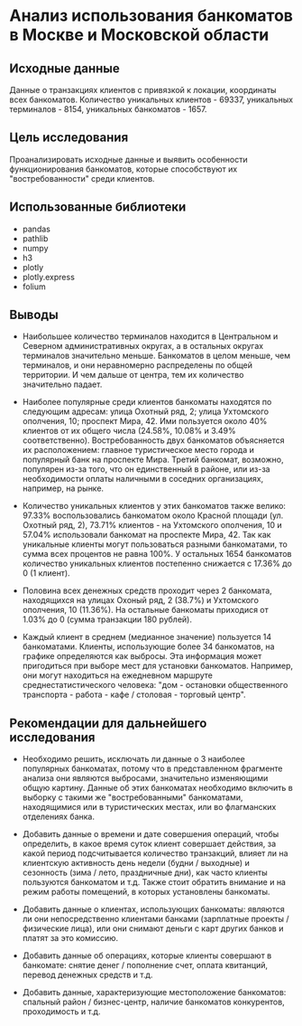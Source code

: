 # Анализ использования банкоматов в Москве и Московской области

## Исходные данные
Данные о транзакциях клиентов c привязкой к локации, координаты всех банкоматов. Количество уникальных клиентов - 69337, уникальных терминалов - 8154, уникальных банкоматов - 1657. 

## Цель исследования
Проанализировать исходные данные и выявить особенности функционирования банкоматов, которые способствуют их "востребованности" среди клиентов.

## Использованные библиотеки
* pandas
* pathlib
* numpy
* h3
* plotly
* plotly.express
* folium

## Выводы
* Наибольшее количество терминалов находится в Центральном и Северном административных округах, а в остальных округах терминалов значительно меньше. Банкоматов в целом меньше, чем терминалов, и они неравномерно распределены по общей территории. И чем дальше от центра, тем их количество значительно падает.
  
* Наиболее популярные среди клиентов банкоматы находятся по следующим адресам: улица Охотный ряд, 2; улица Ухтомского ополчения, 10; проспект Мира, 42. Ими пользуется около 40% клиентов от их общего числа (24.58%, 10.08% и 3.49% соответственно). Востребованность двух банкоматов объясняется их расположением: главное туристическое место города и популярный банк на проспекте Мира. Третий банкомат, возможно, популярен из-за того, что он единственный в районе, или из-за необходимости оплаты наличными в соседних организациях, например, на рынке.
  
* Количество уникальных клиентов у этих банкоматов также велико: 97.33% воспользовались банкоматом около Красной площади (ул. Охотный ряд, 2), 73.71% клиентов - на Ухтомского ополчения, 10 и 57.04% использовали банкомат на проспекте Мира, 42. Так как уникальные клиенты могут пользоваться разными банкоматами, то сумма всех процентов не равна 100%.
У остальных 1654 банкоматов количество уникальных клиентов постепенно снижается с 17.36% до 0 (1 клиент).

* Половина всех денежных средств проходит через 2 банкомата, находящихся на улицах Охоный ряд, 2 (38.7%) и Ухтомского ополчения, 10 (11.36%). На остальные банкоматы приходися от 1.03% до 0 (сумма транзакции 180 рублей).
  
* Каждый клиент в среднем (медианное значение) пользуется 14 банкоматами. Клиенты, использующие более 34 банкоматов, на графике определяются как выбросы. Эта информация может пригодиться при выборе мест для установки банкоматов. Например, они могут находиться на ежедневном маршруте среднестатистического человека: "дом - остановки общественного транспорта - работа - кафе / столовая - торговый центр".



## Рекомендации для дальнейшего исследования
* Необходимо решить, исключать ли данные о 3 наиболее популярных банкоматах, потому что в представленном фрагменте анализа они являются выбросами, значительно изменяющими общую картину. Данные об этих банкоматах необходимо включить в выборку с такими же "востребованными" банкоматами, находящимися или в туристических местах, или во флагманских отделениях банка.

* Добавить данные о времени и дате совершения операций, чтобы определить, в какое время суток клиент совершает действия, за какой период подсчитывается количество транзакций, влияет ли на клиентскую активность день недели (будни / выходные) и сезонность (зима / лето, праздничные дни), как часто клиенты пользуются банкоматом и т.д. Также стоит обратить внимание и на режим работы помещений, в которых установлены банкоматы.

* Добавить данные о клиентах, использующих банкоматы: являются ли они непосредственно клиентами банками (зарплатные проекты / физические лица), или они снимают деньги с карт других банков и платят за это комиссию.

* Добавить данные об операциях, которые клиенты совершают в банкомате: снятие денег / пополнение счет, оплата квитанций, перевод денежных средств и т.д.

* Добавить данные, характеризующие местоположение банкоматов: спальный район / бизнес-центр, наличие банкоматов конкурентов, проходимость и т.д.
